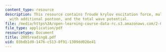 ```yaml
---
content_type: resource
description: This resource contains froude krylov excitation force, multi hulled vessel
  with additional pontoon, and the total wave potential.
file: /media/https%3A/open-learning-course-data-rc.s3.amazonaws.com/2-016-hydrodynamics-13-012-fall-2005/03bdb1d91476c5138f911309dd026e41_2005reading8.pdf
file_type: application/pdf
resourcetype: Document
title: 2005reading8.pdf
uid: 03bdb1d9-1476-c513-8f91-1309dd026e41
---
```

